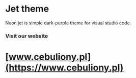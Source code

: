 # Jet theme
Neon jet is simple dark-purple theme for visual studio code. 


### Visit our website
# [www.cebuliony.pl](https://www.cebuliony.pl)
